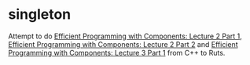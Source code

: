 # singleton

Attempt to do [Efficient Programming with Components: Lecture 2 Part 1](https://www.youtube.com/watch?v=FUMPsmKnKv8), [Efficient Programming with Components: Lecture 2 Part 2](https://www.youtube.com/watch?v=B5yiLvaxPS4) and [Efficient Programming with Components: Lecture 3 Part 1](https://www.youtube.com/watch?v=sp_IBYVqMeQ) from C++ to Ruts.
